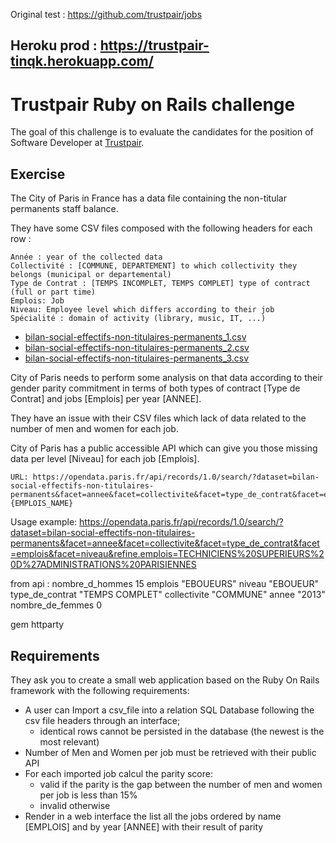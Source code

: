 Original test :
https://github.com/trustpair/jobs

## Heroku prod : https://trustpair-tinqk.herokuapp.com/

# Trustpair Ruby on Rails challenge

The goal of this challenge is to evaluate the candidates for the position of Software Developer at [Trustpair](https://www.trustpair.fr/jobs).

## Exercise

The City of Paris in France has a data file containing the non-titular permanents staff balance.

They have some CSV files composed with the following headers for each row :

```
Année : year of the collected data
Collectivité : [COMMUNE, DEPARTEMENT] to which collectivity they belongs (municipal or departemental)
Type de Contrat : [TEMPS INCOMPLET, TEMPS COMPLET] type of contract (full or part time)
Emplois: Job
Niveau: Employee level which differs according to their job
Spécialité : domain of activity (library, music, IT, ...)
```




- [bilan-social-effectifs-non-titulaires-permanents_1.csv](https://github.com/trustpair/jobs/tree/master/ruby/bilan-social-effectifs-non-titulaires-permanents_1.csv)
- [bilan-social-effectifs-non-titulaires-permanents_2.csv](https://github.com/trustpair/jobs/tree/master/ruby/bilan-social-effectifs-non-titulaires-permanents_2.csv)
- [bilan-social-effectifs-non-titulaires-permanents_3.csv](https://github.com/trustpair/jobs/tree/master/ruby/bilan-social-effectifs-non-titulaires-permanents_3.csv)

City of Paris needs to perform some analysis on that data according to their gender parity commitment in terms of both types of contract [Type de Contrat] and jobs [Emplois] per year [ANNEE].

They have an issue with their CSV files which lack of data related to the number of men and women for each job.

City of Paris has a public accessible API which can give you those missing data per level [Niveau] for each job [Emplois].

```
URL: https://opendata.paris.fr/api/records/1.0/search/?dataset=bilan-social-effectifs-non-titulaires-permanents&facet=annee&facet=collectivite&facet=type_de_contrat&facet=emplois&facet=niveau&refine.emplois={EMPLOIS_NAME}
```

Usage example: https://opendata.paris.fr/api/records/1.0/search/?dataset=bilan-social-effectifs-non-titulaires-permanents&facet=annee&facet=collectivite&facet=type_de_contrat&facet=emplois&facet=niveau&refine.emplois=TECHNICIENS%20SUPERIEURS%20D%27ADMINISTRATIONS%20PARISIENNES

from api :
nombre_d_hommes	15
emplois	"EBOUEURS"
niveau	"EBOUEUR"
type_de_contrat	"TEMPS COMPLET"
collectivite	"COMMUNE"
annee	"2013"
nombre_de_femmes	0

gem httparty

## Requirements

They ask you to create a small web application based on the Ruby On Rails framework with the following requirements:

- A user can Import a csv_file into a relation SQL Database following the csv file headers through an interface;
  - identical rows cannot be persisted in the database (the newest is the most relevant)
- Number of Men and Women per job must be retrieved with their public API
- For each imported job calcul the parity score:
  - valid if the parity is the gap between the number of men and women per job is less than 15%
  - invalid otherwise
- Render in a web interface the list all the jobs ordered by name [EMPLOIS] and by year [ANNEE] with their result of parity
